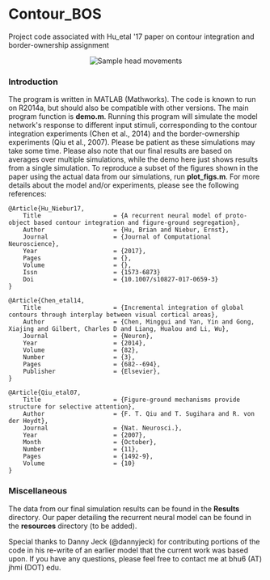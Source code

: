 # Contour_BOS
Project code associated with Hu_etal '17 paper on contour integration and border-ownership assignment

<p align="center">
  <img src="http://brianhhu.github.io/img/Fig_Contour.png" alt="Sample head movements"/>
</p>

### Introduction

The program is written in MATLAB (Mathworks). The code is known to run on R2014a, but should also be compatible with other versions. The main program function is **demo.m**. Running this program will simulate the model network's response to different input stimuli, corresponding to the contour integration experiments (Chen et al., 2014) and the border-ownership experiments (Qiu et al., 2007). Please be patient as these simulations may take some time. Please also note that our final results are based on averages over multiple simulations, while the demo here just shows results from a single simulation. To reproduce a subset of the figures shown in the paper using the actual data from our simulations, run **plot_figs.m**. For more details about the model and/or experiments, please see the following references:

    @Article{Hu_Niebur17,
        Title                    = {A recurrent neural model of proto-object based contour integration and figure-ground segregation},
        Author                   = {Hu, Brian and Niebur, Ernst},
        Journal                  = {Journal of Computational Neuroscience},
        Year                     = {2017},
        Pages                    = {},
        Volume                   = {},
        Issn                     = {1573-6873}
        Doi                      = {10.1007/s10827-017-0659-3}
    }

    @Article{Chen_etal14,
        Title                    = {Incremental integration of global contours through interplay between visual cortical areas},
        Author                   = {Chen, Minggui and Yan, Yin and Gong, Xiajing and Gilbert, Charles D and Liang, Hualou and Li, Wu},
        Journal                  = {Neuron},
        Year                     = {2014},
        Volume                   = {82},
        Number                   = {3},
        Pages                    = {682--694},
        Publisher                = {Elsevier},
    }
    
    @Article{Qiu_etal07,
        Title                    = {Figure-ground mechanisms provide structure for selective attention},
        Author                   = {F. T. Qiu and T. Sugihara and R. von der Heydt},
        Journal                  = {Nat. Neurosci.},
        Year                     = {2007},
        Month                    = {October},
        Number                   = {11},
        Pages                    = {1492-9},
        Volume                   = {10}
    }

### Miscellaneous

The data from our final simulation results can be found in the **Results** directory. Our paper detailing the recurrent neural model can be found in the **resources** directory (to be added).

Special thanks to Danny Jeck (@dannyjeck) for contributing portions of the code in his re-write of an earlier model that the current work was based upon. If you have any questions, please feel free to contact me at bhu6 (AT) jhmi (DOT) edu.
